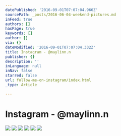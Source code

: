 ```yaml
---
datePublished: '2016-09-01T07:07:04.966Z'
sourcePath: _posts/2016-06-04-weekend-pictures.md
inFeed: true
authors: []
hasPage: true
keywords: []
author: []
via: {}
dateModified: '2016-09-01T07:07:04.332Z'
title: Instagram - @maylinn.n
publisher: {}
description: ''
inLanguage: null
inNav: false
starred: false
url: follow-me-on-instagram/index.html
_type: Article

---
```

# Instagram - @maylinn.n
![](https://the-grid-user-content.s3-us-west-2.amazonaws.com/60ef4cb5-9c8a-4938-b11e-f4e3d5e0be10.jpg)
![](https://s3-us-west-2.amazonaws.com/the-grid-img/p/bc355adb295c31ab3a08b3e2c3725808c436d2e7.jpg)
![](https://the-grid-user-content.s3-us-west-2.amazonaws.com/f1acb0ab-c041-4e2b-8c91-51e692825027.jpg)
![](https://s3-us-west-2.amazonaws.com/the-grid-img/p/a654c9ff6cc8dde83a529528bc97d7acea104d14.jpg)
![](https://s3-us-west-2.amazonaws.com/the-grid-img/p/f471c016acdc0bdf1354072d8a09d19b3a6b4278.jpg)
![](https://the-grid-user-content.s3-us-west-2.amazonaws.com/bf9c9884-0ae5-4ef4-8853-70ffbf1d1fb3.jpg)